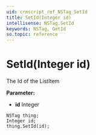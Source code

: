 ```yaml
---
uid: crmscript_ref_NSTag_SetId
title: SetId(Integer id)
intellisense: NSTag.SetId
keywords: NSTag, GetId
so.topic: reference
---
```


# SetId(Integer id)

The Id of the ListItem

**Parameter:** 
* **id** Integer

```crmscript
NSTag thing;
Integer id;
thing.SetId(id);
```

